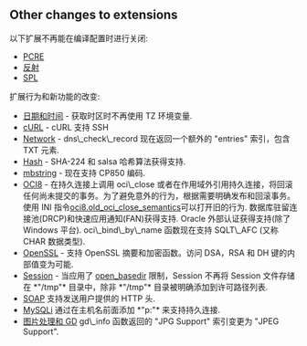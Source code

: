 Other changes to extensions
---------------------------

以下扩展不再能在编译配置时进行关闭:

-   <span class="simpara">
    <a href="/book/pcre.html" class="link">PCRE</a> </span>
-   <span class="simpara">
    <a href="/book/reflection.html" class="link">反射</a> </span>
-   <span class="simpara"> <a href="/book/spl.html" class="link">SPL</a>
    </span>

扩展行为和新功能的改变:

-   <span class="simpara">
    <a href="/book/datetime.html" class="link">日期和时间</a> -
    获取时区时不再使用 TZ 环境变量. </span>
-   <span class="simpara">
    <a href="/book/curl.html" class="link">cURL</a> - cURL 支持 SSH
    </span>
-   <span class="simpara">
    <a href="/book/network.html" class="link">Network</a> - <span
    class="function">dns\_check\_record</span> 现在返回一个额外的
    "entries" 索引，包含 TXT 元素. </span>
-   <span class="simpara">
    <a href="/book/hash.html" class="link">Hash</a> - SHA-224 和 salsa
    哈希算法获得支持. </span>
-   <span class="simpara">
    <a href="/book/mbstring.html" class="link">mbstring</a> - 现在支持
    CP850 编码. </span>
-   <span class="simpara">
    <a href="/book/oci8.html" class="link">OCI8</a> - 在持久连接上调用
    <span class="function">oci\_close</span>
    或者在作用域外引用持久连接，将回滚任何尚未提交的事务。为了避免意外的行为，根据需要明确发布和回滚事务。使用
    INI
    指令<a href="/book/oci8.html#" class="link">oci8.old_oci_close_semantics</a>可以打开旧的行为.
    </span> <span class="simpara">
    数据库驻留连接池(DRCP)和快速应用通知(FAN)获得支持. </span> <span
    class="simpara"> Oracle 外部认证获得支持(除了 Windows 平台). </span>
    <span class="simpara"> <span
    class="function">oci\_bind\_by\_name</span> 函数现在支持 SQLT\_AFC
    (又称 CHAR 数据类型). </span>
-   <span class="simpara">
    <a href="/book/openssl.html" class="link">OpenSSL</a> - 支持 OpenSSL
    摘要和加密函数。访问 DSA，RSA 和 DH 键的内部值变为可能. </span>
-   <span class="simpara">
    <a href="/book/session.html" class="link">Session</a> - 当应用了
    <a href="/ini/core.html#ini.open-basedir" class="link">open_basedir</a>
    限制，Session 不再将 Session 文件存储在 *"/tmp"* 目录中，除非
    *"/tmp"* 目录被明确添加到许可路径列表. </span>
-   <span class="simpara">
    <a href="/book/soap.html" class="link">SOAP</a> 支持发送用户提供的
    HTTP 头. </span>
-   <span class="simpara">
    <a href="/set/mysqlinfo.html#Mysqli" class="link">MySQLi</a>
    通过在主机名前面添加 *"p:"* 来支持持久连接. </span>
-   <span class="simpara">
    <a href="/book/image.html" class="link">图片处理和 GD</a> <span
    class="function">gd\_info</span> 函数返回的 "JPG Support" 索引变更为
    "JPEG Support". </span>
